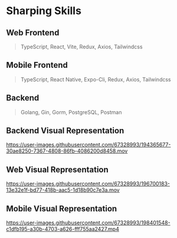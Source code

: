 # Sharping Skills

## Web Frontend
> TypeScript, React, Vite, Redux, Axios, Tailwindcss

## Mobile Frontend
> TypeScript, React Native, Expo-Cli, Redux, Axios, Tailwindcss

## Backend
> Golang, Gin, Gorm, PostgreSQL, Postman

## Backend Visual Representation
https://user-images.githubusercontent.com/67328993/194365677-30ae8250-7367-4808-86fb-4086200d8458.mov

## Web Visual Representation
https://user-images.githubusercontent.com/67328993/196700183-13e32e1f-bd77-418b-aac5-1d18b90c7e3a.mov

## Mobile Visual Representation
https://user-images.githubusercontent.com/67328993/198401548-c1dfb195-a30b-4703-a626-fff755aa2427.mp4
